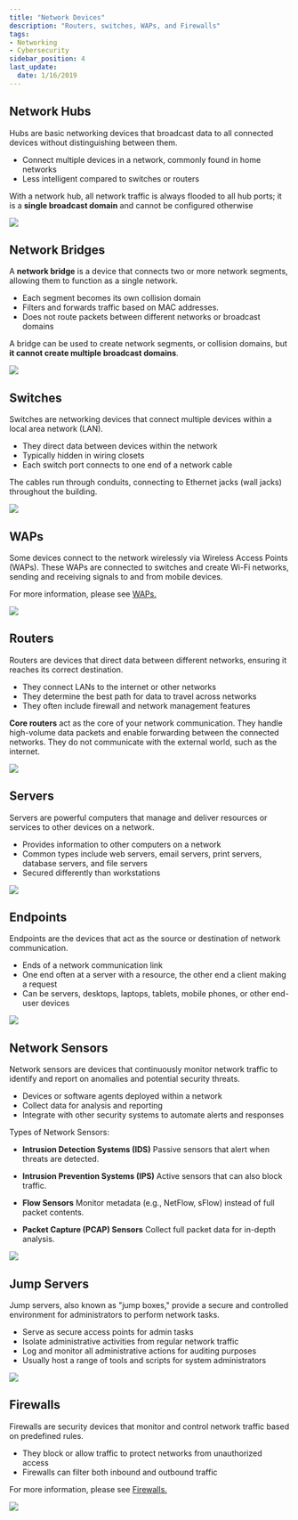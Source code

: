 ```yaml
---
title: "Network Devices"
description: "Routers, switches, WAPs, and Firewalls"
tags: 
- Networking
- Cybersecurity
sidebar_position: 4
last_update:
  date: 1/16/2019
---
```



## Network Hubs

Hubs are basic networking devices that broadcast data to all connected devices without distinguishing between them.

- Connect multiple devices in a network, commonly found in home networks
- Less intelligent compared to switches or routers

With a network hub, all network traffic is always flooded to all hub ports; it is a **single broadcast domain** and cannot be configured otherwise

<div class='img-center'>

![](/img/docs/06072025-networking-hubs_mobile.jpg)

</div>


## Network Bridges

A **network bridge** is a device that connects two or more network segments, allowing them to function as a single network.

- Each segment becomes its own collision domain
- Filters and forwards traffic based on MAC addresses.
- Does not route packets between different networks or broadcast domains

A bridge can be used to create network segments, or collision domains, but **it cannot create multiple broadcast domains**.

<div class='img-center'>

![](/img/docs/06072025-network_bridge.jpg)

</div>


## Switches

Switches are networking devices that connect multiple devices within a local area network (LAN).

- They direct data between devices within the network
- Typically hidden in wiring closets
- Each switch port connects to one end of a network cable

The cables run through conduits, connecting to Ethernet jacks (wall jacks) throughout the building.

<div class='img-center'>

![](/img/docs/networking-basics-devices-switchesss.png)

</div>



## WAPs

Some devices connect to the network wirelessly via Wireless Access Points (WAPs). These WAPs are connected to switches and create Wi-Fi networks, sending and receiving signals to and from mobile devices.

For more information, please see [WAPs.](/docs/006-Networking/001-The-Basics/060-Wireless-Networking.md)

<div class='img-center'>

![](/img/docs/networking-basics-devices-wapssss.png)

</div>


## Routers

Routers are devices that direct data between different networks, ensuring it reaches its correct destination.

- They connect LANs to the internet or other networks
- They determine the best path for data to travel across networks
- They often include firewall and network management features

**Core routers** act as the core of your network communication. They handle high-volume data packets and enable forwarding between the connected networks. They do not communicate with the external world, such as the internet.

<div class='img-center'>

![](/img/docs/networking-basics-devices-routerss-and-core-routerss.png)

</div>

## Servers

Servers are powerful computers that manage and deliver resources or services to other devices on a network.

- Provides information to other computers on a network
- Common types include web servers, email servers, print servers, database servers, and file servers
- Secured differently than workstations

<div class='img-center'>

![](/img/docs/06072025-servers.jpg)

</div>


## Endpoints

Endpoints are the devices that act as the source or destination of network communication.

- Ends of a network communication link
- One end often at a server with a resource, the other end a client making a request
- Can be servers, desktops, laptops, tablets, mobile phones, or other end-user devices

<div class='img-center'>

![](/img/docs/06072025-endpoint-devices.PNG)

</div>


## Network Sensors

Network sensors are devices that continuously monitor network traffic to identify and report on anomalies and potential security threats.

- Devices or software agents deployed within a network 
- Collect data for analysis and reporting
- Integrate with other security systems to automate alerts and responses

Types of Network Sensors:

- **Intrusion Detection Systems (IDS)**
   Passive sensors that alert when threats are detected.

- **Intrusion Prevention Systems (IPS)**
   Active sensors that can also block traffic.

- **Flow Sensors**
   Monitor metadata (e.g., NetFlow, sFlow) instead of full packet contents.

- **Packet Capture (PCAP) Sensors**
   Collect full packet data for in-depth analysis.

<div class='img-center'>

![](/img/docs/06072025-network-sensors.png)

</div>


## Jump Servers

Jump servers, also known as "jump boxes," provide a secure and controlled environment for administrators to perform network tasks.

- Serve as secure access points for admin tasks
- Isolate administrative activities from regular network traffic
- Log and monitor all administrative actions for auditing purposes
- Usually host a range of tools and scripts for system administrators

<div class='img-center'>

![](/img/docs/06072025-jump-servers.png)

</div>

## Firewalls

Firewalls are security devices that monitor and control network traffic based on predefined rules.

- They block or allow traffic to protect networks from unauthorized access
- Firewalls can filter both inbound and outbound traffic

For more information, please see [Firewalls.](/docs/007-Cybersecurity/003-Security-Architecture/055-Firewalls.md)

<div class='img-center'>

![](/img/docs/06072025-hw-fw.png)

</div>
